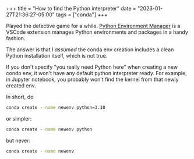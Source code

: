 +++
title = "How to find the Python interpreter"
date = "2023-01-27T21:36:27-05:00"
tags = ["conda"]
+++

Played the detective game for a while. [Python Environment Manager](https://marketplace.visualstudio.com/items?itemName=donjayamanne.python-environment-manager) is a VSCode extension manages Python environments and packages in a handy fashion.

The answer is that I *assumed* the conda env creation includes a clean Python installation itself, which is not true.

If you don't specify "you really need Python here" when creating a new condo env, it won't have any default python interpreter ready. For example, in Jupyter notebook, you probably won't find the kernel from that newly created env.

In short, do

```bash
conda create --name newenv python=3.10
```

or simpler:

```bash
conda create --name newenv python
```

but never:

```bash
conda create --name newenv
```
